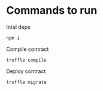 # Commands to run

Intal deps
````
npm i
````

Compile contract
````
truffle compile
````

Deploy contract
````
truffle migrate
````